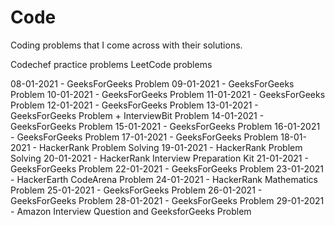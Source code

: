 # Code
Coding problems that I come across with their solutions.

Codechef practice problems 
LeetCode problems

08-01-2021 - GeeksForGeeks Problem
09-01-2021 - GeeksForGeeks Problem
10-01-2021 - GeeksForGeeks Problem
11-01-2021 - GeeksForGeeks Problem
12-01-2021 - GeeksForGeeks Problem
13-01-2021 - GeeksForGeeks Problem + InterviewBit Problem 
14-01-2021 - GeeksForGeeks Problem
15-01-2021 - GeeksForGeeks Problem
16-01-2021 - GeeksForGeeks Problem
17-01-2021 - GeeksForGeeks Problem
18-01-2021 - HackerRank Problem Solving
19-01-2021 - HackerRank Problem Solving
20-01-2021 - HackerRank Interview Preparation Kit
21-01-2021 - GeeksForGeeks Problem
22-01-2021 - GeeksForGeeks Problem
23-01-2021 - HackerEarth CodeArena Problem
24-01-2021 - HackerRank Mathematics Problem
25-01-2021 - GeeksForGeeks Problem
26-01-2021 - GeeksForGeeks Problem
28-01-2021 - GeeksForGeeks Problem
29-01-2021 - Amazon Interview Question and GeeksforGeeks Problem
